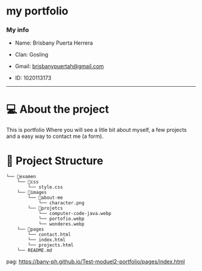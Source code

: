 # my portfolio

### My info

- Name: Brisbany Puerta Herrera
     
- Clan: Gosling
    
- Gmail: brisbanypuertah@gmail.com
  
- ID: 1020113173


---
# 💻 About the project
This is portfolio Where you will see a litle bit about myself, a few projects and a easy way to contact me (a form).

# 📂 Project Structure

```
└── 📁examen
    └── 📁css
        └── style.css
    └── 📁images
        └── 📁about-me
            └── character.png
        └── 📁projetcs
            └── computer-code-java.webp
            └── portofio.webp
            └── wonderes.webp
    └── 📁pages
        └── contact.html
        └── index.html
        └── projects.html
    └── README.md
```

pag: https://bany-ph.github.io/Test-moduel2-portfolio/pages/index.html
